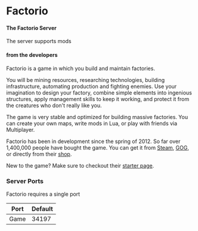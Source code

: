 # Factorio

#### The Factorio Server
The server supports mods

#### from the developers

Factorio is a game in which you build and maintain factories.  

You will be mining resources, researching technologies, building infrastructure, automating production and fighting enemies. Use your imagination to design your factory, combine simple elements into ingenious structures, apply management skills to keep it working, and protect it from the creatures who don't really like you.

The game is very stable and optimized for building massive factories. You can create your own maps, write mods in Lua, or play with friends via Multiplayer.

Factorio has been in development since the spring of 2012. So far over 1,400,000 people have bought the game. You can get it from [Steam](https://store.steampowered.com/app/427520/), [GOG](https://www.gog.com/game/factorio), or directly from their [shop](https://factorio.com/buy).

New to the game? Make sure to checkout their [starter page](https://factorio.com/starter-page).

### Server Ports
Factorio requires a single port  

| Port    | Default |
|---------|---------|
| Game    | 34197   |